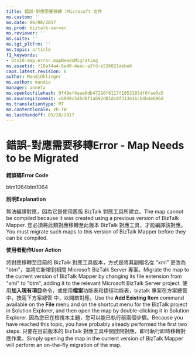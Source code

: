 ```yaml
---
title: 錯誤-對應需要移轉 |Microsoft 文件
ms.custom: ''
ms.date: 06/08/2017
ms.prod: biztalk-server
ms.reviewer: ''
ms.suite: ''
ms.tgt_pltfrm: ''
ms.topic: article
f1_keywords:
- bts10.map.error.mapNeedsMigrating
ms.assetid: f10af4a4-6e40-4eec-a2fd-e526821aebe6
caps.latest.revision: 6
author: MandiOhlinger
ms.author: mandia
manager: anneta
ms.openlocfilehash: 9f49ef4aae0db47216f6117f1053185df6fae0a5
ms.sourcegitcommit: cb908c540d8f1a692d01dc8f313e16cb4b4e696d
ms.translationtype: MT
ms.contentlocale: zh-TW
ms.lasthandoff: 09/20/2017
---
```

# <a name="error---map-needs-to-be-migrated"></a><span data-ttu-id="0391a-102">錯誤-對應需要移轉</span><span class="sxs-lookup"><span data-stu-id="0391a-102">Error - Map Needs to be Migrated</span></span>
<span data-ttu-id="0391a-103">**錯誤碼**</span><span class="sxs-lookup"><span data-stu-id="0391a-103">**Error Code**</span></span>  
  
 <span data-ttu-id="0391a-104">btm1064</span><span class="sxs-lookup"><span data-stu-id="0391a-104">btm1064</span></span>  
  
 <span data-ttu-id="0391a-105">**說明**</span><span class="sxs-lookup"><span data-stu-id="0391a-105">**Explanation**</span></span>  
  
 <span data-ttu-id="0391a-106">無法編譯對應，因為它是使用舊版 BizTalk 對應工具所建立。</span><span class="sxs-lookup"><span data-stu-id="0391a-106">The map cannot be compiled because it was created using a previous version of BizTalk Mapper.</span></span> <span data-ttu-id="0391a-107">您必須將此類對應移轉至此版本 BizTalk 對應工具，才能編譯該對應。</span><span class="sxs-lookup"><span data-stu-id="0391a-107">You must migrate such maps to this version of BizTalk Mapper before they can be compiled.</span></span>  
  
 <span data-ttu-id="0391a-108">**使用者動作**</span><span class="sxs-lookup"><span data-stu-id="0391a-108">**User Action**</span></span>  
  
 <span data-ttu-id="0391a-109">將對應移轉至目前的 BizTalk 對應工具版本，方式是將其副檔名從 "xml" 更改為 "btm"，並將它新增到相關 Microsoft BizTalk Server 專案。</span><span class="sxs-lookup"><span data-stu-id="0391a-109">Migrate the map to the current version of BizTalk Mapper by changing its file extension from "xml" to "btm", adding it to the relevant Microsoft BizTalk Server project.</span></span> <span data-ttu-id="0391a-110">使用**加入現有項目**命令，或使用**檔案**功能表和捷徑功能表，biztalk 專案在方案總管 中，按兩下方案總管 中，以開啟對應。</span><span class="sxs-lookup"><span data-stu-id="0391a-110">Use the **Add Existing Item** command available on the **File** menu and on the shortcut menu for the BizTalk project in Solution Explorer, and then open the map by double-clicking it in Solution Explorer.</span></span> <span data-ttu-id="0391a-111">因為您已在檢視本主題，您可以能已執行前兩個步驟。</span><span class="sxs-lookup"><span data-stu-id="0391a-111">Because you have reached this topic, you have probably already performed the first two steps.</span></span> <span data-ttu-id="0391a-112">只要在目前版本的 BizTalk 對應工具中開啟開對應，即可執行即時移轉對應作業。</span><span class="sxs-lookup"><span data-stu-id="0391a-112">Simply opening the map in the current version of BizTalk Mapper will perform an on-the-fly migration of the map.</span></span>